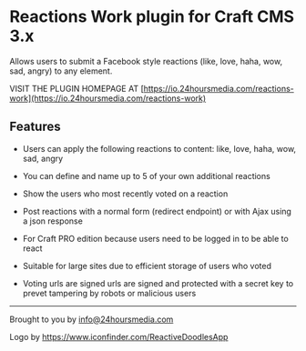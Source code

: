 # Reactions Work plugin for Craft CMS 3.x

Allows users to submit a Facebook style reactions (like, love, haha, wow, sad, angry)
to any element.                                             

VISIT THE PLUGIN HOMEPAGE AT [https://io.24hoursmedia.com/reactions-work](https://io.24hoursmedia.com/reactions-work)

##  Features

* Users can apply the following reactions to content: like, love, haha, wow, sad, angry
* You can define and name up to 5 of your own additional reactions
* Show the users who most recently voted on a reaction
* Post reactions with a normal form (redirect endpoint) or with Ajax using a json response
* For Craft PRO edition because users need to be logged in to be able to react

* Suitable for large sites due to efficient storage of users who voted
* Voting urls are signed urls are signed and protected with a secret key to prevet tampering by robots or malicious users

----

Brought to you by [info@24hoursmedia.com](https://en.24hoursmedia.com)

Logo by https://www.iconfinder.com/ReactiveDoodlesApp
